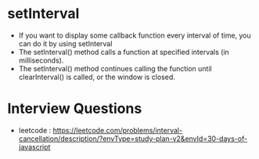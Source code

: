 # setInterval 
- If you want to display some callback function every interval of time, you can do it by using setInterval
- The setInterval() method calls a function at specified intervals (in milliseconds).
- The setInterval() method continues calling the function until clearInterval() is called, or the window is closed.


# Interview Questions 
- leetcode : https://leetcode.com/problems/interval-cancellation/description/?envType=study-plan-v2&envId=30-days-of-javascript